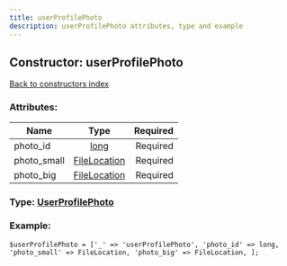```yaml
---
title: userProfilePhoto
description: userProfilePhoto attributes, type and example
---
```

## Constructor: userProfilePhoto  
[Back to constructors index](index.md)



### Attributes:

| Name     |    Type       | Required |
|----------|:-------------:|---------:|
|photo\_id|[long](../types/long.md) | Required|
|photo\_small|[FileLocation](../types/FileLocation.md) | Required|
|photo\_big|[FileLocation](../types/FileLocation.md) | Required|



### Type: [UserProfilePhoto](../types/UserProfilePhoto.md)


### Example:

```
$userProfilePhoto = ['_' => 'userProfilePhoto', 'photo_id' => long, 'photo_small' => FileLocation, 'photo_big' => FileLocation, ];
```